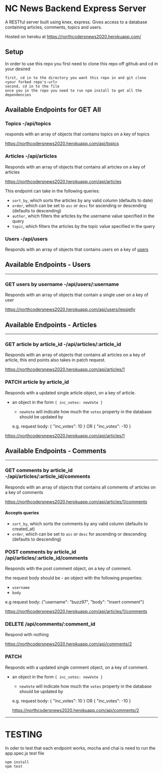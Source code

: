 # NC News Backend Express Server

A RESTful server built using knex, express. Gives access to a database containing articles, comments, topics and users.

Hosted on heroku at https://northcodersnews2020.herokuapp.com/

## Setup

In order to use this repo you first need to clone this repo off github and cd in your desired

```
first, cd in to the directory you want this repo in and git clone <your forked repo's-url>
second, cd in to the file
once you in the repo you need to run npm install to get all the dependencies
```

## Available Endpoints for GET All

### Topics -/api/topics

responds with an array of objects that contains topics on a key of topics

https://northcodersnews2020.herokuapp.com/api/topics

### Articles -/api/articles

Responds with an array of objects that contains all articles on a key of articles

https://northcodersnews2020.herokuapp.com/api/articles

This endpoint can take in the following queries:

- `sort_by`, which sorts the articles by any valid column (defaults to date)
- `order`, which can be set to `asc` or `desc` for ascending or descending (defaults to descending)
- `author`, which filters the articles by the username value specified in the query
- `topic`, which filters the articles by the topic value specified in the query

### Users -/api/users

Responds with an array of objects that contains users on a key of [users](https://northcodersnews2020.herokuapp.com/api/users)

## Available Endpoints - Users

---

### GET users by username -/api/users/:username

Responds with an array of objects that contain a single user on a key of user

https://northcodersnews2020.herokuapp.com/api/users/jessjelly

## Available Endpoints - Articles

---

### GET article by article_id -/api/articles/:article_id

Responds with an array of objects that contains all articles on a key of article, this end points also takes in patch request.

https://northcodersnews2020.herokuapp.com/api/articles/1

### PATCH article by article_id

Responds with a updated single article object, on a key of article.

- an object in the form `{ inc_votes: newVote }`

  - `newVote` will indicate how much the `votes` property in the database should be updated by

  e.g. request body: { "inc_votes": 10 } OR { "inc_votes": -10 }

https://northcodersnews2020.herokuapp.com/api/articles/1

## Available Endpoints - Comments

---

### GET comments by article_id -/api/articles/:article_id/comments

Responds with an array of objects that contains all comments of articles on a key of comments

https://northcodersnews2020.herokuapp.com/api/articles/1/comments

#### Accepts queries

- `sort_by`, which sorts the comments by any valid column (defaults to created_at)
- `order`, which can be set to `asc` or `desc` for ascending or descending (defaults to descending)

### POST comments by article_id /api/articles/:article_id/comments

Responds with the post comment object, on a key of comment.

the request body should be - an object with the following properties:

- `username`
- `body`

e.g request body: {"username": "buzz97", "body": "insert comment"}

https://northcodersnews2020.herokuapp.com/api/articles/1/comments

### DELETE /api/comments/:comment_id

Respond with nothing

https://northcodersnews2020.herokuapp.com/api/comments/2

### PATCH

Responds with a updated single comment object, on a key of comment.

- an object in the form `{ inc_votes: newVote }`

  - `newVote` will indicate how much the `votes` property in the database should be updated by

  e.g. request body: { "inc_votes": 10 } OR { "inc_votes": -10 }

  https://northcodersnews2020.herokuapp.com/api/comments/2

---

# TESTING

In oder to test that each endpoint works, mocha and chai is need to run the app.spec.js test file

```
npm install
npm test
```

